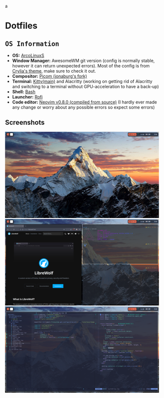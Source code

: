 a
# Dotfiles

## <samp>OS Information</samp>
- **OS:** [ArcoLinuxS](https://arcolinux.com/)
- **Window Manager:** AwesomeWM git version (config is normally stable, however it can return unexpected errors). Most of the config is from [Crylia's theme](https://github.com/Crylia/crylia-theme), make sure to check it out.
- **Compositor:** [Picom (jonaburg's fork)](https://github.com/jonaburg/picom)
- **Terminal:** [Kitty(main)](https://github.com/kovidgoyal/kitty) and Alacritty (working on getting rid of Alacritty and switching to a terminal without GPU-acceleration to have a back-up)
- **Shell:** [Bash](https://tiswww.case.edu/php/chet/bash/bashtop.html)
- **Launcher:** [Rofi](https://github.com/davatorium/rofi)
- **Code editor:** [Neovim v0.8.0 (compiled from source)](https://github.com/neovim/neovim) (I hardly ever made any change or worry about any possible errors so expect some errors)

## Screenshots
![Desktop](./images/desktop.png)
![Tile](./images/tile.png)
![Neovim](./images/nvim.png)
